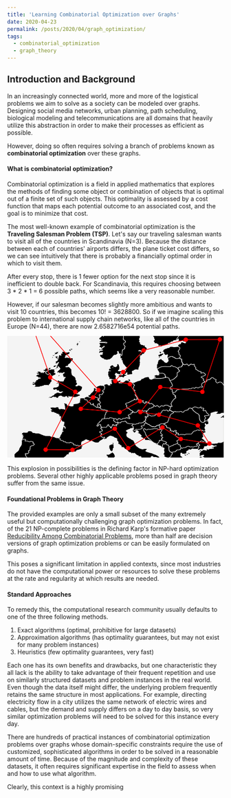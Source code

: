 ```yaml
---
title: 'Learning Combinatorial Optimization over Graphs'
date: 2020-04-23
permalink: /posts/2020/04/graph_optimization/
tags:
  - combinatorial_optimization
  - graph_theory
---
```

## Introduction and Background


In an increasingly connected world, more and more of the logistical problems we aim to solve as a society can be modeled over graphs. Designing social media networks, urban planning, path scheduling, biological modeling and telecommunications are all domains that heavily utilize this abstraction in order to make their processes as efficient as possible.

However, doing so often requires solving a branch of problems known as **combinatorial optimization** over these graphs.

#### What is combinatorial optimization?

Combinatorial optimization is a field in applied mathematics that explores the methods of finding some object or combination of objects that is optimal out of a finite set of such objects. This optimality is assessed by a cost function that maps each potential outcome to an associated cost, and the goal is to minimize that cost.

The most well-known example of combinatorial optimization is the **Traveling Salesman Problem (TSP)**. Let's say our traveling salesman wants to visit all of the countries in Scandinavia (N=3). Because the distance between each of countries' airports differs, the plane ticket cost differs, so we can see intuitively that there is probably a financially optimal order in which to visit them.

After every stop, there is 1 fewer option for the next stop since it is inefficient to double back. For Scandinavia, this requires choosing between 3 * 2 * 1 = 6 possible paths, which seems like a very reasonable number.

However, if our salesman becomes slightly more ambitious and wants to visit 10 countries, this becomes 10! = 3628800. So if we imagine scaling this problem to international supply chain networks, like all of the countries in Europe (N=44), there are now 2.6582716e54 potential paths.

![TSP in Europe](./blog_images/blog_combopt/europe_tsp.png "TSP in Europe")

This explosion in possibilities is the defining factor in NP-hard optimization problems. Several other highly applicable problems posed in graph theory suffer from the same issue.

#### Foundational Problems in Graph Theory






The provided examples are only a small subset of the many extremely useful but computationally challenging graph optimization problems. In fact, of the 21 NP-complete problems in Richard Karp's formative paper [Reducibility Among Combinatorial Problems](https://pdfs.semanticscholar.org/a3c3/7657822859549cd6b12b0d1f76f8ee3680a0.pdf), more than half are decision versions of graph optimization problems or can be easily formulated on graphs. 

This poses a significant limitation in applied contexts, since most industries do not have the computational power or resources to solve these problems at the rate and regularity at which results are needed.

#### Standard Approaches

To remedy this, the computational research community usually defaults to one of the three following methods.

1. Exact algorithms (optimal, prohibitive for large datasets)
2. Approximation algorithms (has optimality guarantees, but may not exist for many problem instances)
3. Heuristics (few optimality guarantees, very fast)

Each one has its own benefits and drawbacks, but one characteristic they all lack is the ability to take advantage of their frequent repetition and use on similarly structured datasets and problem instances in the real world. Even though the data itself might differ, the underlying problem frequently retains the same structure in most applications. For example, directing electricity flow in a city utilizes the same network of electric wires and cables, but the demand and supply differs on a day to day basis, so very similar optimization problems will need to be solved for this instance every day.

There are hundreds of practical instances of combinatorial optimization problems over graphs whose domain-specific constraints require the use of customized, sophisticated algorithms in order to be solved in a reasonable amount of time. Because of the magnitude and complexity of these datasets, it often requires significant expertise in the field to assess when and how to use what algorithm.

Clearly, this context is a highly promising
